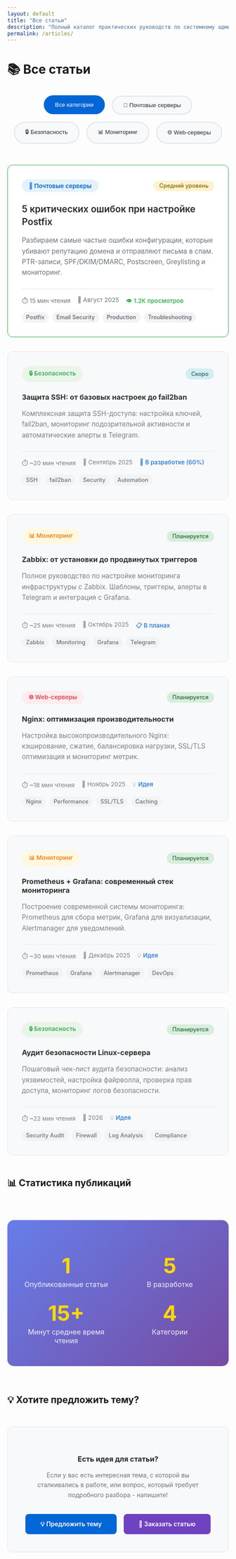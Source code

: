 ```yaml
---
layout: default
title: "Все статьи"
description: "Полный каталог практических руководств по системному администрированию Linux. Почтовые серверы, безопасность, мониторинг, веб-серверы."
permalink: /articles/
---
```


# 📚 Все статьи

<div class="articles-filter">
  <div class="filter-buttons">
    <button class="filter-btn active" data-category="all">Все категории</button>
    <button class="filter-btn" data-category="mail-servers">📧 Почтовые серверы</button>
    <button class="filter-btn" data-category="security">🔒 Безопасность</button>
    <button class="filter-btn" data-category="monitoring">📊 Мониторинг</button>
    <button class="filter-btn" data-category="web-servers">🌐 Web-серверы</button>
  </div>
</div>

<div class="articles-grid">
  <!-- Published Articles -->
  <article class="article-card published" data-category="mail-servers">
    <div class="article-header">
      <span class="article-category mail-servers">📧 Почтовые серверы</span>
      <span class="article-difficulty intermediate">Средний уровень</span>
    </div>
    <h3 class="article-title">
      <a href="/guides/postfix-critical-mistakes/">5 критических ошибок при настройке Postfix</a>
    </h3>
    <p class="article-excerpt">
      Разбираем самые частые ошибки конфигурации, которые убивают репутацию домена и отправляют письма в спам. PTR-записи, SPF/DKIM/DMARC, Postscreen, Greylisting и мониторинг.
    </p>
    <div class="article-meta">
      <div class="article-stats">
        <span class="read-time">⏱️ 15 мин чтения</span>
        <span class="publish-date">📅 Август 2025</span>
        <span class="article-views">👁️ 1.2K просмотров</span>
      </div>
      <div class="article-tags">
        <span class="tag">Postfix</span>
        <span class="tag">Email Security</span>
        <span class="tag">Production</span>
        <span class="tag">Troubleshooting</span>
      </div>
    </div>
  </article>

  <!-- Coming Soon Articles -->
  <article class="article-card coming-soon" data-category="security">
    <div class="article-header">
      <span class="article-category security">🔒 Безопасность</span>
      <span class="article-status coming">Скоро</span>
    </div>
    <h3 class="article-title">
      Защита SSH: от базовых настроек до fail2ban
    </h3>
    <p class="article-excerpt">
      Комплексная защита SSH-доступа: настройка ключей, fail2ban, мониторинг подозрительной активности и автоматические алерты в Telegram.
    </p>
    <div class="article-meta">
      <div class="article-stats">
        <span class="read-time">⏱️ ~20 мин чтения</span>
        <span class="publish-date">📅 Сентябрь 2025</span>
        <span class="article-progress">🚧 В разработке (60%)</span>
      </div>
      <div class="article-tags">
        <span class="tag">SSH</span>
        <span class="tag">fail2ban</span>
        <span class="tag">Security</span>
        <span class="tag">Automation</span>
      </div>
    </div>
  </article>

  <article class="article-card coming-soon" data-category="monitoring">
    <div class="article-header">
      <span class="article-category monitoring">📊 Мониторинг</span>
      <span class="article-status planning">Планируется</span>
    </div>
    <h3 class="article-title">
      Zabbix: от установки до продвинутых триггеров
    </h3>
    <p class="article-excerpt">
      Полное руководство по настройке мониторинга инфраструктуры с Zabbix. Шаблоны, триггеры, алерты в Telegram и интеграция с Grafana.
    </p>
    <div class="article-meta">
      <div class="article-stats">
        <span class="read-time">⏱️ ~25 мин чтения</span>
        <span class="publish-date">📅 Октябрь 2025</span>
        <span class="article-progress">📋 В планах</span>
      </div>
      <div class="article-tags">
        <span class="tag">Zabbix</span>
        <span class="tag">Monitoring</span>
        <span class="tag">Grafana</span>
        <span class="tag">Telegram</span>
      </div>
    </div>
  </article>

  <article class="article-card coming-soon" data-category="web-servers">
    <div class="article-header">
      <span class="article-category web-servers">🌐 Web-серверы</span>
      <span class="article-status planning">Планируется</span>
    </div>
    <h3 class="article-title">
      Nginx: оптимизация производительности
    </h3>
    <p class="article-excerpt">
      Настройка высокопроизводительного Nginx: кэширование, сжатие, балансировка нагрузки, SSL/TLS оптимизация и мониторинг метрик.
    </p>
    <div class="article-meta">
      <div class="article-stats">
        <span class="read-time">⏱️ ~18 мин чтения</span>
        <span class="publish-date">📅 Ноябрь 2025</span>
        <span class="article-progress">💡 Идея</span>
      </div>
      <div class="article-tags">
        <span class="tag">Nginx</span>
        <span class="tag">Performance</span>
        <span class="tag">SSL/TLS</span>
        <span class="tag">Caching</span>
      </div>
    </div>
  </article>

  <article class="article-card coming-soon" data-category="monitoring">
    <div class="article-header">
      <span class="article-category monitoring">📊 Мониторинг</span>
      <span class="article-status planning">Планируется</span>
    </div>
    <h3 class="article-title">
      Prometheus + Grafana: современный стек мониторинга
    </h3>
    <p class="article-excerpt">
      Построение современной системы мониторинга: Prometheus для сбора метрик, Grafana для визуализации, Alertmanager для уведомлений.
    </p>
    <div class="article-meta">
      <div class="article-stats">
        <span class="read-time">⏱️ ~30 мин чтения</span>
        <span class="publish-date">📅 Декабрь 2025</span>
        <span class="article-progress">💡 Идея</span>
      </div>
      <div class="article-tags">
        <span class="tag">Prometheus</span>
        <span class="tag">Grafana</span>
        <span class="tag">Alertmanager</span>
        <span class="tag">DevOps</span>
      </div>
    </div>
  </article>

  <article class="article-card coming-soon" data-category="security">
    <div class="article-header">
      <span class="article-category security">🔒 Безопасность</span>
      <span class="article-status planning">Планируется</span>
    </div>
    <h3 class="article-title">
      Аудит безопасности Linux-сервера
    </h3>
    <p class="article-excerpt">
      Пошаговый чек-лист аудита безопасности: анализ уязвимостей, настройка файрволла, проверка прав доступа, мониторинг логов безопасности.
    </p>
    <div class="article-meta">
      <div class="article-stats">
        <span class="read-time">⏱️ ~22 мин чтения</span>
        <span class="publish-date">📅 2026</span>
        <span class="article-progress">💡 Идея</span>
      </div>
      <div class="article-tags">
        <span class="tag">Security Audit</span>
        <span class="tag">Firewall</span>
        <span class="tag">Log Analysis</span>
        <span class="tag">Compliance</span>
      </div>
    </div>
  </article>
</div>

## 📊 Статистика публикаций

<div class="publication-stats">
  <div class="stats-grid">
    <div class="stat-card">
      <div class="stat-number">1</div>
      <div class="stat-label">Опубликованные статьи</div>
    </div>
    <div class="stat-card">
      <div class="stat-number">5</div>
      <div class="stat-label">В разработке</div>
    </div>
    <div class="stat-card">
      <div class="stat-number">15+</div>
      <div class="stat-label">Минут среднее время чтения</div>
    </div>
    <div class="stat-card">
      <div class="stat-number">4</div>
      <div class="stat-label">Категории</div>
    </div>
  </div>
</div>

## 💡 Хотите предложить тему?

<div class="suggest-topic">
  <h3>Есть идея для статьи?</h3>
  <p>Если у вас есть интересная тема, с которой вы сталкивались в работе, или вопрос, который требует подробного разбора - напишите!</p>
  
  <div class="suggestion-buttons">
    <a href="https://github.com/Anton-Babaskin/guides/discussions/categories/ideas" class="btn btn-primary">
      💡 Предложить тему
    </a>
    <a href="https://github.com/Anton-Babaskin/guides/issues/new?template=article-request.md" class="btn btn-secondary">
      📝 Заказать статью
    </a>
  </div>
</div>

<style>
/* Articles Filter */
.articles-filter {
  margin: 2rem 0;
  text-align: center;
}

.filter-buttons {
  display: flex;
  justify-content: center;
  gap: 1rem;
  flex-wrap: wrap;
}

.filter-btn {
  padding: 0.75rem 1.5rem;
  background: #f8f9fa;
  border: 2px solid #e1e4e8;
  border-radius: 25px;
  cursor: pointer;
  transition: all 0.2s;
  font-weight: 500;
  color: #24292e;
}

.filter-btn:hover,
.filter-btn.active {
  background: #0366d6;
  border-color: #0366d6;
  color: white;
  transform: translateY(-1px);
}

/* Articles Grid */
.articles-grid {
  display: grid;
  grid-template-columns: repeat(auto-fit, minmax(400px, 1fr));
  gap: 2rem;
  margin: 3rem 0;
}

.article-card {
  background: white;
  border: 1px solid #e1e4e8;
  border-radius: 12px;
  padding: 2rem;
  transition: all 0.3s;
  position: relative;
  overflow: hidden;
}

.article-card::before {
  content: '';
  position: absolute;
  top: 0;
  left: 0;
  right: 0;
  height: 4px;
  background: linear-gradient(90deg, #0366d6, #28a745, #ffc107, #dc3545);
  opacity: 0;
  transition: opacity 0.3s;
}

.article-card:hover::before {
  opacity: 1;
}

.article-card:hover {
  transform: translateY(-4px);
  box-shadow: 0 8px 25px rgba(0,0,0,0.15);
}

.article-card.published {
  border-color: #28a745;
}

.article-card.coming-soon {
  background: #f8f9fa;
  opacity: 0.9;
}

.article-header {
  display: flex;
  justify-content: space-between;
  align-items: center;
  margin-bottom: 1.5rem;
}

.article-category {
  padding: 0.4rem 1rem;
  border-radius: 20px;
  font-size: 0.85rem;
  font-weight: 600;
}

.article-category.mail-servers { background: #e3f2fd; color: #0366d6; }
.article-category.security { background: #e8f5e8; color: #28a745; }
.article-category.monitoring { background: #fff8e1; color: #f57c00; }
.article-category.web-servers { background: #ffebee; color: #dc3545; }

.article-difficulty, .article-status {
  padding: 0.3rem 0.8rem;
  border-radius: 15px;
  font-size: 0.8rem;
  font-weight: 500;
}

.article-difficulty.intermediate { background: #fff3cd; color: #856404; }
.article-status.coming { background: #d1ecf1; color: #0c5460; }
.article-status.planning { background: #d4edda; color: #155724; }

.article-title {
  margin-bottom: 1rem;
}

.article-title a {
  color: #24292e;
  text-decoration: none;
  font-weight: 600;
  font-size: 1.3rem;
  line-height: 1.4;
}

.article-title a:hover {
  color: #0366d6;
  text-decoration: underline;
}

.article-excerpt {
  color: #6a737d;
  line-height: 1.6;
  margin-bottom: 1.5rem;
  font-size: 0.95rem;
}

.article-meta {
  border-top: 1px solid #e1e4e8;
  padding-top: 1rem;
}

.article-stats {
  display: flex;
  gap: 1rem;
  flex-wrap: wrap;
  margin-bottom: 0.75rem;
  font-size: 0.85rem;
  color: #6a737d;
}

.article-views {
  color: #28a745;
  font-weight: 500;
}

.article-progress {
  color: #0366d6;
  font-weight: 500;
}

.article-tags {
  display: flex;
  gap: 0.5rem;
  flex-wrap: wrap;
}

.tag {
  background: #f1f3f4;
  color: #5f6368;
  padding: 0.3rem 0.6rem;
  border-radius: 12px;
  font-size: 0.8rem;
  font-weight: 500;
}

/* Publication Stats */
.publication-stats {
  background: linear-gradient(135deg, #667eea 0%, #764ba2 100%);
  color: white;
  padding: 3rem 2rem;
  border-radius: 15px;
  margin: 4rem 0;
  text-align: center;
}

.stats-grid {
  display: grid;
  grid-template-columns: repeat(auto-fit, minmax(200px, 1fr));
  gap: 2rem;
  margin-top: 2rem;
}

.stat-card {
  text-align: center;
}

.stat-number {
  font-size: 3rem;
  font-weight: 700;
  color: #ffd700;
  display: block;
  line-height: 1;
}

.stat-label {
  font-size: 1rem;
  margin-top: 0.5rem;
  opacity: 0.9;
}

/* Suggest Topic Section */
.suggest-topic {
  background: #f8f9fa;
  border: 1px solid #e1e4e8;
  border-radius: 12px;
  padding: 2.5rem;
  text-align: center;
  margin: 3rem 0;
}

.suggest-topic h3 {
  color: #24292e;
  margin-bottom: 1rem;
}

.suggest-topic p {
  color: #6a737d;
  max-width: 600px;
  margin: 0 auto 2rem;
  line-height: 1.6;
}

.suggestion-buttons {
  display: flex;
  justify-content: center;
  gap: 1rem;
  flex-wrap: wrap;
}

.btn {
  display: inline-block;
  padding: 0.75rem 2rem;
  border-radius: 8px;
  text-decoration: none;
  font-weight: 600;
  transition: all 0.2s;
  border: 2px solid transparent;
}

.btn-primary {
  background: #0366d6;
  color: white;
}

.btn-primary:hover {
  background: #0256cc;
  transform: translateY(-1px);
  box-shadow: 0 4px 12px rgba(3,102,214,0.3);
}

.btn-secondary {
  background: #6f42c1;
  color: white;
}

.btn-secondary:hover {
  background: #5e35b1;
  transform: translateY(-1px);
  box-shadow: 0 4px 12px rgba(111,66,193,0.3);
}

/* Responsive Design */
@media (max-width: 768px) {
  .filter-buttons {
    flex-direction: column;
    align-items: center;
  }
  
  .filter-btn {
    width: 100%;
    max-width: 300px;
  }
  
  .articles-grid {
    grid-template-columns: 1fr;
    gap: 1.5rem;
  }
  
  .article-card {
    padding: 1.5rem;
  }
  
  .article-stats {
    flex-direction: column;
    gap: 0.5rem;
  }
  
  .stats-grid {
    grid-template-columns: repeat(2, 1fr);
    gap: 1rem;
  }
  
  .stat-number {
    font-size: 2rem;
  }
  
  .suggestion-buttons {
    flex-direction: column;
    align-items: center;
  }
  
  .btn {
    width: 100%;
    max-width: 250px;
  }
}

@media (max-width: 480px) {
  .stats-grid {
    grid-template-columns: 1fr;
  }
  
  .publication-stats {
    padding: 2rem 1rem;
  }
}
</style>

<script>
// Articles filtering functionality
document.addEventListener('DOMContentLoaded', function() {
  const filterButtons = document.querySelectorAll('.filter-btn');
  const articles = document.querySelectorAll('.article-card');
  
  filterButtons.forEach(button => {
    button.addEventListener('click', function() {
      const category = this.getAttribute('data-category');
      
      // Update active button
      filterButtons.forEach(btn => btn.classList.remove('active'));
      this.classList.add('active');
      
      // Filter articles
      articles.forEach(article => {
        if (category === 'all' || article.getAttribute('data-category') === category) {
          article.style.display = 'block';
          setTimeout(() => {
            article.style.opacity = '1';
            article.style.transform = 'translateY(0)';
          }, 100);
        } else {
          article.style.opacity = '0';
          article.style.transform = 'translateY(20px)';
          setTimeout(() => {
            article.style.display = 'none';
          }, 300);
        }
      });
    });
  });
});
</script>

